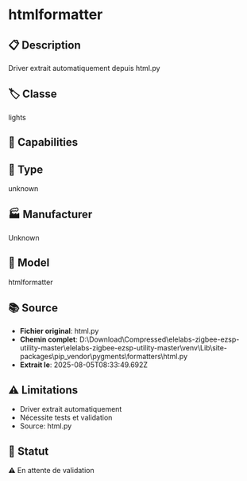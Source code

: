 # htmlformatter

## 📋 Description
Driver extrait automatiquement depuis html.py

## 🏷️ Classe
lights

## 🔧 Capabilities


## 📡 Type
unknown

## 🏭 Manufacturer
Unknown

## 📱 Model
htmlformatter

## 📚 Source
- **Fichier original**: html.py
- **Chemin complet**: D:\Download\Compressed\elelabs-zigbee-ezsp-utility-master\elelabs-zigbee-ezsp-utility-master\venv\Lib\site-packages\pip\_vendor\pygments\formatters\html.py
- **Extrait le**: 2025-08-05T08:33:49.692Z

## ⚠️ Limitations
- Driver extrait automatiquement
- Nécessite tests et validation
- Source: html.py

## 🚀 Statut
⚠️ En attente de validation
